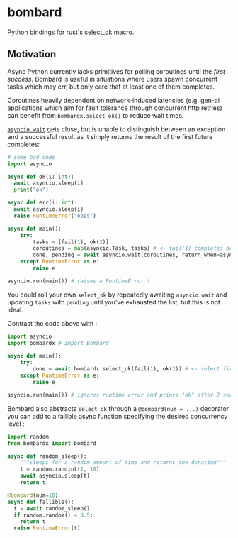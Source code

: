 # bombard
Python bindings for rust's [select_ok](https://docs.rs/futures/latest/futures/future/fn.select_ok.html) macro.

## Motivation
Async Python currently lacks primitives for polling coroutines until the _first success_. Bombard is useful in situations where users spawn concurrent tasks which may err, but only care that at least one of them completes.

Coroutines heavily dependent on network-induced latencies (e.g. gen-ai applications which aim for fault tolerance through concurrent http retries) can benefit from `bombardx.select_ok()` to reduce wait times.

[`asyncio.wait`](https://docs.python.org/3/library/asyncio-task.html#waiting-primitives) gets close, but is unable to distinguish between an exception and a successful result as it simply returns the result of the first future completes:

```python
# some bad code
import asyncio

async def ok(i: int):
  await asyncio.sleep(i)
  print("ok")

async def err(i: int):
  await asyncio.sleep(i)
  raise RuntimeError("oops")

async def main():
    try:
        tasks = [fail(1), ok(2)]
        coroutines = map(asyncio.Task, tasks) # <- fail(1) completes before ok(2) !
        done, pending = await asyncio.wait(coroutines, return_when=asyncio.FIRST_COMPLETED)
    except RuntimeError as e:
        raise e

asyncio.run(main()) # raises a RuntimeError !
```

You could roll your own `select_ok` by repeatedly awaiting `asyncio.wait` and updating `tasks` with `pending` until you've exhausted the list, but this is not ideal.

Contrast the code above with :

```python
import asyncio
import bombardx # import Bombard

async def main():
    try:
        done = await bombardx.select_ok(fail(1), ok(2)) # <- select first successful
    except RuntimeError as e:
        raise e

asyncio.run(main()) # ignores runtime error and prints "ok" after 2 seconds
```

Bombard also abstracts `select_ok` through a `@bombard(num = ...)` decorator you can add to a fallible async function specifying the desired concurrency level :

```python
import random
from bombardx import bombard

async def random_sleep():
    """sleeps for a random amount of time and returns the duration"""
    t = random.randint(1, 10)
    await asyncio.sleep(t)
    return t

@bombard(num=10)
async def fallible():
  t = await random_sleep()
  if random.random() < 0.5:
    return t
  raise RuntimeError(t)
```
